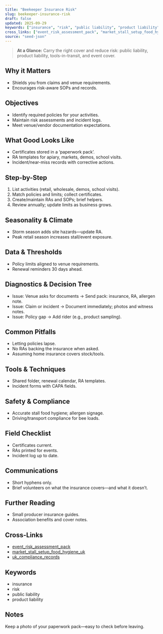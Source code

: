 ```yaml
---
title: "Beekeeper Insurance Risk"
slug: beekeeper-insurance-risk
draft: false
updated: 2025-09-29
keywords: ["insurance", "risk", "public liability", "product liability"]
cross_links: ["event_risk_assessment_pack", "market_stall_setup_food_hygiene_uk", "uk_compliance_records"]
source: "seed-json"
---
```


> **At a Glance:** Carry the right cover and reduce risk: public liability, product liability, tools-in-transit, and event cover.

## Why it Matters
- Shields you from claims and venue requirements.
- Encourages risk-aware SOPs and records.

## Objectives
- Identify required policies for your activities.
- Maintain risk assessments and incident logs.
- Meet venue/vendor documentation expectations.

## What Good Looks Like
- Certificates stored in a ‘paperwork pack’.
- RA templates for apiary, markets, demos, school visits.
- Incident/near-miss records with corrective actions.

## Step-by-Step
1) List activities (retail, wholesale, demos, school visits).
2) Match policies and limits; collect certificates.
3) Create/maintain RAs and SOPs; brief helpers.
4) Review annually; update limits as business grows.

## Seasonality & Climate
- Storm season adds site hazards—update RA.
- Peak retail season increases stall/event exposure.

## Data & Thresholds
- Policy limits aligned to venue requirements.
- Renewal reminders 30 days ahead.

## Diagnostics & Decision Tree
- Issue: Venue asks for documents -> Send pack: insurance, RA, allergen note.
- Issue: Claim or incident -> Document immediately; photos and witness notes.
- Issue: Policy gap -> Add rider (e.g., product sampling).

## Common Pitfalls
- Letting policies lapse.
- No RAs backing the insurance when asked.
- Assuming home insurance covers stock/tools.

## Tools & Techniques
- Shared folder, renewal calendar, RA templates.
- Incident forms with CAPA fields.

## Safety & Compliance
- Accurate stall food hygiene; allergen signage.
- Driving/transport compliance for bee loads.

## Field Checklist
- Certificates current.
- RAs printed for events.
- Incident log up to date.

## Communications
- Short hyphens only.
- Brief volunteers on what the insurance covers—and what it doesn’t.

## Further Reading
- Small producer insurance guides.
- Association benefits and cover notes.

## Cross-Links
- [event_risk_assessment_pack](/topics/event-risk-assessment-pack/)
- [market_stall_setup_food_hygiene_uk](/topics/market-stall-setup-food-hygiene-uk/)
- [uk_compliance_records](/topics/uk-compliance-records/)

## Keywords
- insurance
- risk
- public liability
- product liability

## Notes
Keep a photo of your paperwork pack—easy to check before leaving.
